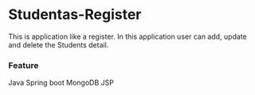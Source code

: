 # Studentas-Register
This is application like a register. In this application user can add, update and delete the Students detail.

### Feature
Java
Spring boot
MongoDB
JSP
